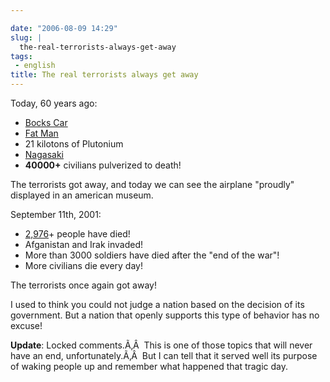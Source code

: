 ```yaml
---

date: "2006-08-09 14:29"
slug: |
  the-real-terrorists-always-get-away
tags:
 - english
title: The real terrorists always get away
---
```


Today, 60 years ago:

-   [Bocks Car](http://en.wikipedia.org/wiki/Bocks_Car)
-   [Fat Man](http://en.wikipedia.org/wiki/Fat_Man)
-   21 kilotons of Plutonium
-   [Nagasaki](http://en.wikipedia.org/wiki/Nagasaki%2C_Nagasaki)
-   **40000+** civilians pulverized to death!

The terrorists got away, and today we can see the airplane "proudly"
displayed in an american museum.

September 11th, 2001:

-   [2,976](http://en.wikipedia.org/wiki/September_11%2C_2001%2C_attacks)+
    people have died!
-   Afganistan and Irak invaded!
-   More than 3000 soldiers have died after the "end of the war"!
-   More civilians die every day!

The terrorists once again got away!

I used to think you could not judge a nation based on the decision of
its government. But a nation that openly supports this type of behavior
has no excuse!

**Update**: Locked comments.Ã‚Â  This is one of those topics that will
never have an end, unfortunately.Ã‚Â  But I can tell that it served well
its purpose of waking people up and remember what happened that tragic
day.
